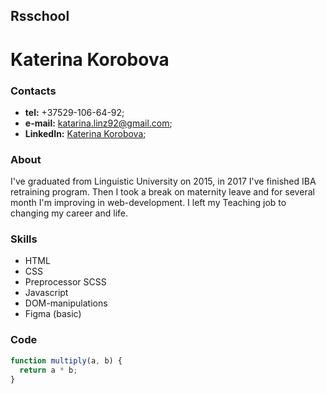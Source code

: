 ## Rsschool

# Katerina Korobova

### Contacts

- **tel:** +37529-106-64-92;
- **e-mail:** katarina.linz92@gmail.com;
- **LinkedIn:** [Katerina Korobova](https://www.linkedin.com/in/katerina-korobova);

### About

I've graduated from Linguistic University on 2015, in 2017 I've finished IBA retraining program. Then I took a break on maternity leave and for several month I'm improving in web-development. I left my Teaching job to changing my career and life.

### Skills

- HTML
- CSS
- Preprocessor SCSS
- Javascript
- DOM-manipulations
- Figma (basic)

### Code

```javascript
function multiply(a, b) {
  return a * b;
}
```

